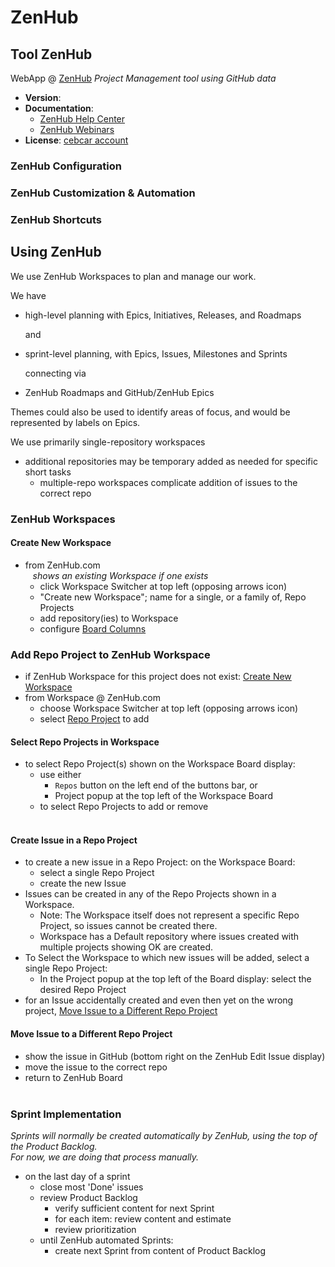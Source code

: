 # ZenHub

## Tool ZenHub

WebApp @ [ZenHub](https://zenhub.com)
*Project Management tool using GitHub data*

- **Version**: <not specified><br/>
- **Documentation**:
  - [ZenHub Help Center](https://help.zenhub.com/support/home)
  - [ZenHub Webinars](https://www.zenhub.com/webinars#on-demand)
- **License**: [cebcar account](https://app.zenhub.com/dashboard/o/cebcar/account-settings)

### ZenHub Configuration
### ZenHub Customization & Automation

### ZenHub Shortcuts

## Using ZenHub
We use ZenHub Workspaces to plan and manage our work.

We have

  - high-level planning with Epics, Initiatives, Releases, and Roadmaps<br/>

    and

  - sprint-level planning, with Epics, Issues, Milestones and Sprints<br/>

    connecting via

  - ZenHub Roadmaps and GitHub/ZenHub Epics

Themes could also be used to identify areas of focus, and would be represented by labels on Epics.

We use primarily single-repository workspaces
- additional repositories may be temporary added as needed for specific short tasks
  - multiple-repo workspaces complicate addition of issues to the correct repo

### ZenHub Workspaces

#### Create New Workspace
- from ZenHub.com
  <br/>&nbsp;&nbsp;
  *shows an existing Workspace if one exists*<br/>
  - click Workspace Switcher at top left (opposing arrows icon)
  - "Create new Workspace"; name for a single, or a family of, Repo Projects
  - add repository(ies) to Workspace
  - configure [Board Columns](../entities/Workspace.md#board-columns)

### Add Repo Project to ZenHub Workspace
- if ZenHub Workspace for this project does not exist: [Create New Workspace](#create-new-workspace)
- from Workspace @ ZenHub.com
  - choose Workspace Switcher at top left (opposing arrows icon)
  - select [Repo Project](../entities/RepoProject.md) to add

#### Select Repo Projects in Workspace
- to select Repo Project(s) shown on the Workspace Board display:
  - use either
    - `Repos` button on the left end of the buttons bar, or
    - Project popup at the top left of the Workspace Board
  - to select Repo Projects to add or remove<br/><br/>

#### Create Issue in a Repo Project
- to create a new issue in a Repo Project: on the Workspace Board:
  - select a single Repo Project
  - create the new Issue
- Issues can be created in any of the Repo Projects shown in a Workspace.
  - Note: The Workspace itself does not represent a specific Repo Project, so issues cannot be created there.
  - Workspace has a Default repository where issues created with multiple projects showing OK are created.
- To Select the Workspace to which new issues will be added, select a single Repo Project:
  - In the Project popup at the top left of the Board display: select the desired Repo Project
- for an Issue accidentally created and even then yet on the wrong project, [Move Issue to a Different Repo Project](#move-issue-to-a-different-repo-project)

#### Move Issue to a Different Repo Project
  - show the issue in GitHub (bottom right on the ZenHub Edit Issue display)
  - move the issue to the correct repo
  - return to ZenHub Board<br/><br/>

### Sprint Implementation
*Sprints will normally be created automatically by ZenHub, using the top of the Product Backlog.* <br/>
*For now, we are doing that process manually.*
- on the last day of a sprint
  - close most 'Done' issues
  - review Product Backlog
    - verify sufficient content for next Sprint
    - for each item: review content and estimate
    - review prioritization
  - until ZenHub automated Sprints:
    - create next Sprint from content of Product Backlog
